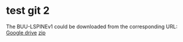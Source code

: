 # test git 2
The BUU-LSPINEv1 could be downloaded from the corresponding URL: 
[Google drive](https://drive.google.com/drive/folders/1pSqtxYT_B2GHweoDAVB_32JNsHykuZK4?usp=sharing)
[zip](https://drive.google.com/drive/folders/1pSqtxYT_B2GHweoDAVB_32JNsHykuZK4?usp=sharing)